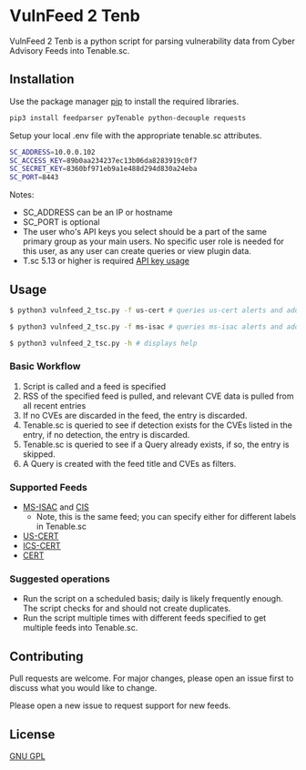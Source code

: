 # VulnFeed 2 Tenb

VulnFeed 2 Tenb is a python script for parsing vulnerability data from Cyber Advisory Feeds into Tenable.sc.

## Installation

Use the package manager [pip](https://pip.pypa.io/en/stable/) to install the required libraries.

```bash
pip3 install feedparser pyTenable python-decouple requests
```

Setup your local .env file with the appropriate tenable.sc attributes.

```bash
SC_ADDRESS=10.0.0.102
SC_ACCESS_KEY=89b0aa234237ec13b06da8283919c0f7
SC_SECRET_KEY=8360bf971eb9a1e488d294d830a24eba
SC_PORT=8443
```
Notes:
* SC_ADDRESS can be an IP or hostname
* SC_PORT is optional
* The user who's API keys you select should be a part of the same primary group as your main users. No specific user role is needed for this user, as any user can create queries or view plugin data.
* T.sc 5.13 or higher is required [API key usage](https://docs.tenable.com/tenablesc/Content/GenerateAPIKey.htm)


## Usage

```bash
$ python3 vulnfeed_2_tsc.py -f us-cert # queries us-cert alerts and adds appropriate ones to T.sc

$ python3 vulnfeed_2_tsc.py -f ms-isac # queries ms-isac alerts and adds appropriate ones to T.sc

$ python3 vulnfeed_2_tsc.py -h # displays help
```

### Basic Workflow
1. Script is called and a feed is specified
2. RSS of the specified feed is pulled, and relevant CVE data is pulled from all recent entries
3. If no CVEs are discarded in the feed, the entry is discarded.
4. Tenable.sc is queried to see if detection exists for the CVEs listed in the entry, if no detection, the entry is discarded.
5. Tenable.sc is queried to see if a Query already exists, if so, the entry is skipped.
6. A Query is created with the feed title and CVEs as filters.

### Supported Feeds
* [MS-ISAC](https://www.cisecurity.org/resources/advisory/?o=ms-isac&type=advisory) and [CIS](https://www.cisecurity.org/resources/advisory/?o=ms-isac&type=advisory)
    * Note, this is the same feed; you can specify either for different labels in Tenable.sc
* [US-CERT](https://www.us-cert.gov/ncas/alerts)
* [ICS-CERT](https://www.us-cert.gov/ics/advisories)
* [CERT](https://www.kb.cert.org/vuls/)

### Suggested operations
* Run the script on a scheduled basis; daily is likely frequently enough. The script checks for and should not create duplicates.
* Run the script multiple times with different feeds specified to get multiple feeds into Tenable.sc.


## Contributing
Pull requests are welcome. For major changes, please open an issue first to discuss what you would like to change.

Please open a new issue to request support for new feeds.

## License
[GNU GPL](https://choosealicense.com/licenses/gpl-3.0/)
